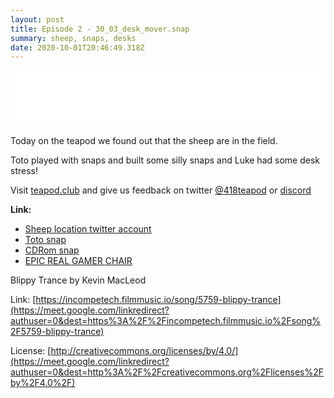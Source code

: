 ```yaml
---
layout: post
title: Episode 2 - 30_03_desk_mover.snap
summary: sheep, snaps, desks
date: 2020-10-01T20:46:49.318Z
---
```

<iframe style="border: none" src="//html5-player.libsyn.com/embed/episode/id/16238987/height/90/theme/custom/thumbnail/yes/direction/backward/render-playlist/no/custom-color/87A93A/" height="90" width="100%" scrolling="no"  allowfullscreen webkitallowfullscreen mozallowfullscreen oallowfullscreen msallowfullscreen></iframe>

Today on the teapod we found out that the sheep are in the field.

Toto played with snaps and built some silly snaps and Luke had some desk stress!

Visit [teapod.club](https://teapod.club) and give us feedback on twitter [@418teapod](https://twitter.com/418teapod) or [discord](https://discord.gg/WJtHWWz)

**Link:**

* [Sheep location twitter account](https://twitter.com/BHSheep)
* [Toto snap](https://snapcraft.io/toto>)
* [CDRom snap](https://snapcraft.io/cdrom)
* [EPIC REAL GAMER CHAIR](https://www.amazon.co.uk/Hbada-Footrest-Ergonomic-Computer-Adjustment/dp/B07WSSSKM6)

Blippy Trance by Kevin MacLeod 

Link: [https://incompetech.filmmusic.io/song/5759-blippy-trance](https://meet.google.com/linkredirect?authuser=0&dest=https%3A%2F%2Fincompetech.filmmusic.io%2Fsong%2F5759-blippy-trance)

License: [http://creativecommons.org/licenses/by/4.0/](https://meet.google.com/linkredirect?authuser=0&dest=http%3A%2F%2Fcreativecommons.org%2Flicenses%2Fby%2F4.0%2F)